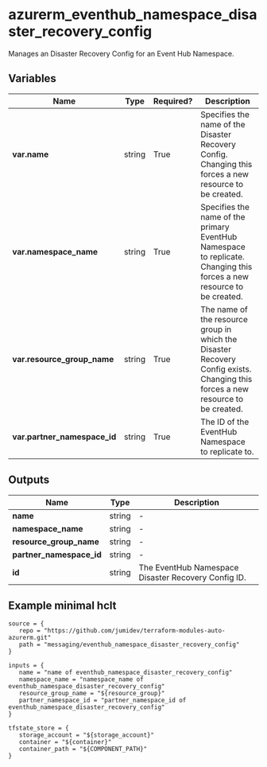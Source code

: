 # azurerm_eventhub_namespace_disaster_recovery_config

Manages an Disaster Recovery Config for an Event Hub Namespace.

## Variables

| Name | Type | Required? |  Description |
| ---- | ---- | --------- |  ----------- |
| **var.name** | string | True | Specifies the name of the Disaster Recovery Config. Changing this forces a new resource to be created. | 
| **var.namespace_name** | string | True | Specifies the name of the primary EventHub Namespace to replicate. Changing this forces a new resource to be created. | 
| **var.resource_group_name** | string | True | The name of the resource group in which the Disaster Recovery Config exists. Changing this forces a new resource to be created. | 
| **var.partner_namespace_id** | string | True | The ID of the EventHub Namespace to replicate to. | 



## Outputs

| Name | Type | Description |
| ---- | ---- | --------- | 
| **name** | string  | - | 
| **namespace_name** | string  | - | 
| **resource_group_name** | string  | - | 
| **partner_namespace_id** | string  | - | 
| **id** | string  | The EventHub Namespace Disaster Recovery Config ID. | 

## Example minimal hclt

```hcl
source = {
   repo = "https://github.com/jumidev/terraform-modules-auto-azurerm.git" 
   path = "messaging/eventhub_namespace_disaster_recovery_config" 
}

inputs = {
   name = "name of eventhub_namespace_disaster_recovery_config" 
   namespace_name = "namespace_name of eventhub_namespace_disaster_recovery_config" 
   resource_group_name = "${resource_group}" 
   partner_namespace_id = "partner_namespace_id of eventhub_namespace_disaster_recovery_config" 
}

tfstate_store = {
   storage_account = "${storage_account}" 
   container = "${container}" 
   container_path = "${COMPONENT_PATH}" 
}


```